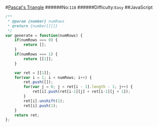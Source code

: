 #[Pascal's Triangle](https://leetcode.com/problems/pascals-triangle/)
######No:`118`
######Difficulty:`Easy`
##JavaScript

```javascript
/**
 * @param {number} numRows
 * @return {number[][]}
 */
var generate = function(numRows) {
    if(numRows === 0) {
        return [];
    }
    if(numRows === 1) {
        return [[1]];
    }

    var ret = [[1]];
    for(var i = 1; i < numRows; i++) {
        ret.push([]);
        for(var j = 0; j < ret[i - 1].length - 1; j++) {
            ret[i].push(ret[i-1][j] + ret[i-1][j + 1]);
        }
        ret[i].unshift(1);
        ret[i].push(1);
    }
    return ret;
};
```
